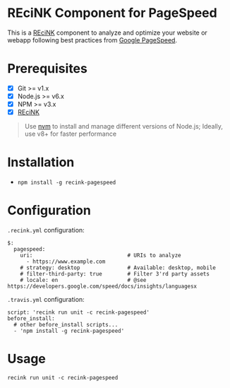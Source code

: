 REciNK Component for PageSpeed
==============================

This is a [REciNK](https://github.com/MitocGroup/recink) component to
analyze and optimize your website or webapp following best practices from
[Google PageSpeed](https://developers.google.com/speed/pagespeed/).


# Prerequisites

- [x] Git >= v1.x
- [x] Node.js >= v6.x
- [x] NPM >= v3.x
- [x] [REciNK](https://github.com/MitocGroup/recink#installation)

> Use [nvm](https://github.com/creationix/nvm#installation) to install and
manage different versions of Node.js; Ideally, use v8+ for faster performance


# Installation

- `npm install -g recink-pagespeed`


# Configuration

`.recink.yml` configuration:

```
$:
  pagespeed:
    uri:                              # URIs to analyze
      - https://www.example.com
    # strategy: desktop               # Available: desktop, mobile
    # filter-third-party: true        # Filter 3'rd party assets
    # locale: en                      # @see https://developers.google.com/speed/docs/insights/languagesx
```

`.travis.yml` configuration:

```
script: 'recink run unit -c recink-pagespeed'
before_install:
  # other before_install scripts...
  - 'npm install -g recink-pagespeed'
```


# Usage

```
recink run unit -c recink-pagespeed
```
